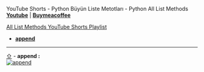 YouTube Shorts - Python Büyün Liste Metotları - Python All List Methods **[Youtube](https://www.youtube.com/@umtsn)** | **[Buymeacoffee](https://www.buymeacoffee.com/umitsen)** 

[All List Methods YouTube Shorts Playlist](https://www.youtube.com/playlist?list=PLWmM3tw4zswagGkzu5NRppWn4Ym9-EcOJ)

- <a href="#web-append" id="web-toc-append">**append**</a>


---
<a href="#web-toc-append"><span>&#8679;</span></a> - <span id = "web-append">**append :**</span><br>
[![append](https://img.youtube.com/vi/Ql9j02127T0/0.jpg)](https://youtube.com/shorts/Ql9j02127T0 "append")
<br>
